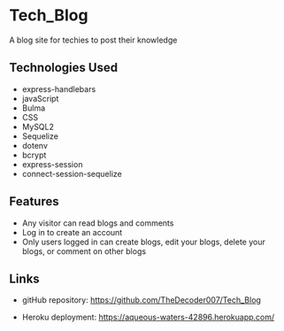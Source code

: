 # Tech_Blog
A blog site for techies to post their knowledge

## Technologies Used
* express-handlebars
* javaScript
* Bulma
* CSS
* MySQL2
* Sequelize
* dotenv
* bcrypt
* express-session
* connect-session-sequelize

## Features
* Any visitor can read blogs and comments
* Log in to create an account
* Only users logged in can create blogs, edit your blogs, delete your blogs, or comment on other blogs

## Links
* gitHub repository: https://github.com/TheDecoder007/Tech_Blog

* Heroku deployment: https://aqueous-waters-42896.herokuapp.com/
